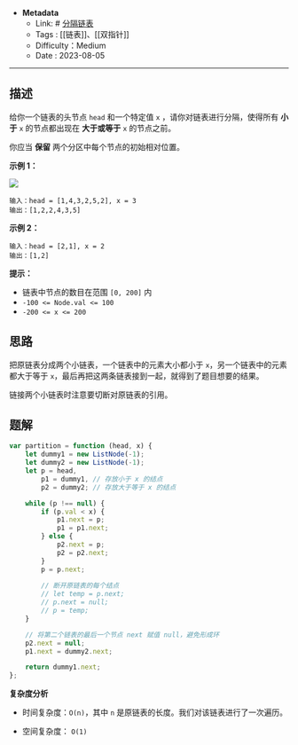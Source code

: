 - **Metadata**
	- Link:  # [分隔链表](https://leetcode.cn/problems/partition-list/description/ "https://leetcode.cn/problems/partition-list/description/")
	- Tags : [[链表]]、[[双指针]]
	- Difficulty：Medium
	- Date : 2023-08-05
---
## 描述

给你一个链表的头节点 `head` 和一个特定值 `x` ，请你对链表进行分隔，使得所有 **小于** `x` 的节点都出现在 **大于或等于** `x` 的节点之前。

你应当 **保留** 两个分区中每个节点的初始相对位置。

**示例 1：**

![](https://assets.leetcode.com/uploads/2021/01/04/partition.jpg)

```
输入：head = [1,4,3,2,5,2], x = 3
输出：[1,2,2,4,3,5]
```

**示例 2：**

```
输入：head = [2,1], x = 2
输出：[1,2]
```

**提示：**

- 链表中节点的数目在范围 `[0, 200]` 内
- `-100 <= Node.val <= 100`
- `-200 <= x <= 200`

## 思路

把原链表分成两个小链表，一个链表中的元素大小都小于 `x`，另一个链表中的元素都大于等于 `x`，最后再把这两条链表接到一起，就得到了题目想要的结果。

链接两个小链表时注意要切断对原链表的引用。

## 题解

```js
var partition = function (head, x) {
    let dummy1 = new ListNode(-1);
    let dummy2 = new ListNode(-1);
    let p = head,
        p1 = dummy1, // 存放小于 x 的结点
        p2 = dummy2; // 存放大于等于 x 的结点

    while (p !== null) {
        if (p.val < x) {
            p1.next = p;
            p1 = p1.next;
        } else {
            p2.next = p;
            p2 = p2.next;
        }
        p = p.next;
        
        // 断开原链表的每个结点
        // let temp = p.next;
        // p.next = null;
        // p = temp;
    }

    // 将第二个链表的最后一个节点 next 赋值 null，避免形成环
    p2.next = null;
    p1.next = dummy2.next;

    return dummy1.next;
};


```

**复杂度分析**

- 时间复杂度：`O(n)`，其中 `n` 是原链表的长度。我们对该链表进行了一次遍历。

- 空间复杂度：  `O(1)`